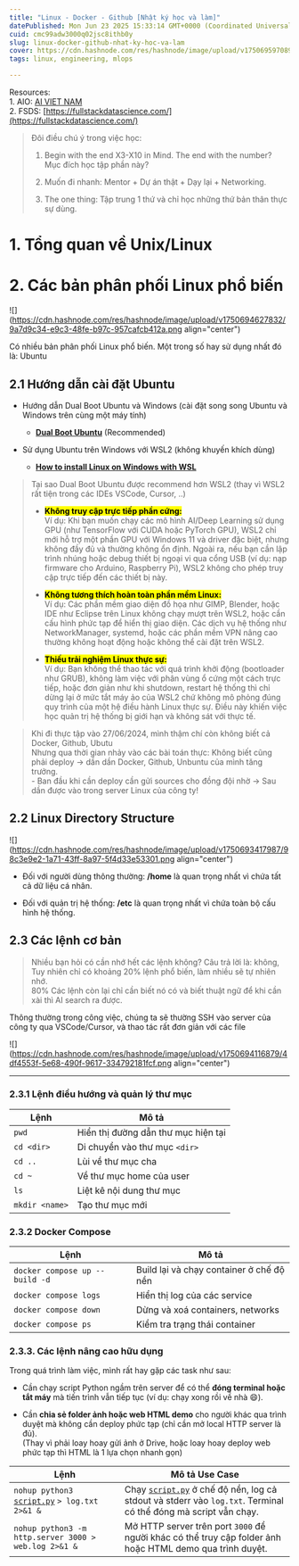 ```yaml
---
title: "Linux - Docker - Github [Nhật ký học và làm]"
datePublished: Mon Jun 23 2025 15:33:14 GMT+0000 (Coordinated Universal Time)
cuid: cmc99adw3000q02jsc8ithb0y
slug: linux-docker-github-nhat-ky-hoc-va-lam
cover: https://cdn.hashnode.com/res/hashnode/image/upload/v1750695970891/a0ff5da1-79dd-41eb-9b75-99fb3d6125bb.png
tags: linux, engineering, mlops

---
```


Resources:  
1\. AIO: [AI VIET NAM](https://aivnlearning.edu.vn/)  
2\. FSDS: [https://fullstackdatascience.com/](https://fullstackdatascience.com/)  

> Đôi điều chú ý trong việc học:
> 
> 1. Begin with the end X3-X10 in Mind. The end with the number?  
>     Mục đích học tập phần này?
>     
> 2. Muốn đi nhanh: Mentor + Dự án thật + Dạy lại + Networking.
>     
> 3. The one thing: Tập trung 1 thứ và chỉ học những thứ bản thân thực sự dùng.
>     

# 1\. Tổng quan về Unix/Linux

# 2\. Các bản phân phối Linux phổ biến

![](https://cdn.hashnode.com/res/hashnode/image/upload/v1750694627832/9a7d9c34-e9c3-48fe-b97c-957cafcb412a.png align="center")

Có nhiều bản phân phối Linux phổ biến. Một trong số hay sử dụng nhất đó là: Ubuntu

## **2.1 Hướng dẫn cài đặt Ubuntu**

* Hướng dẫn Dual Boot Ubuntu và Windows (cài đặt song song Ubuntu và Windows trên cùng một máy tính)
    
    * [**Dual Boot Ubuntu**](https://ubuntu.com/tutorials/install-ubuntu-desktop#1-overview) (Recommended)
        
* Sử dụng Ubuntu trên Windows với WSL2 (không khuyến khích dùng)
    
    * [**How to install Linux on Windows with WSL**](https://learn.microsoft.com/en-us/windows/wsl/install)
        

> Tại sao Dual Boot Ubuntu được recommend hơn WSL2 (thay vì WSL2 rất tiện trong các IDEs VSCode, Cursor, ..)
> 
> * **<mark>Không truy cập trực tiếp phần cứng:</mark>**  
>     Ví dụ: Khi bạn muốn chạy các mô hình AI/Deep Learning sử dụng GPU (như TensorFlow với CUDA hoặc PyTorch GPU), WSL2 chỉ mới hỗ trợ một phần GPU với Windows 11 và driver đặc biệt, nhưng không đầy đủ và thường không ổn định. Ngoài ra, nếu bạn cần lập trình nhúng hoặc debug thiết bị ngoại vi qua cổng USB (ví dụ: nạp firmware cho Arduino, Raspberry Pi), WSL2 không cho phép truy cập trực tiếp đến các thiết bị này.
>     
> * **<mark>Không tương thích hoàn toàn phần mềm Linux:</mark>**  
>     Ví dụ: Các phần mềm giao diện đồ họa như GIMP, Blender, hoặc IDE như Eclipse trên Linux không chạy mượt trên WSL2, hoặc cần cấu hình phức tạp để hiển thị giao diện. Các dịch vụ hệ thống như NetworkManager, systemd, hoặc các phần mềm VPN nâng cao thường không hoạt động hoặc không thể cài đặt trên WSL2.
>     
> * **<mark>Thiếu trải nghiệm Linux thực sự:</mark>**  
>     Ví dụ: Bạn không thể thao tác với quá trình khởi động (bootloader như GRUB), không làm việc với phân vùng ổ cứng một cách trực tiếp, hoặc đơn giản như khi shutdown, restart hệ thống thì chỉ dừng lại ở mức tắt máy ảo của WSL2 chứ không mô phỏng đúng quy trình của một hệ điều hành Linux thực sự. Điều này khiến việc học quản trị hệ thống bị giới hạn và không sát với thực tế.
>     

> Khi đi thực tập vào 27/06/2024, mình thậm chí còn không biết cả Docker, Github, Ubutu  
> Nhưng qua thời gian nhảy vào các bài toán thực: Không biết cũng phải deploy → dần dần Docker, Github, Unbuntu của mình tăng trưởng.  
> \- Ban đầu khi cần deploy cần gửi sources cho đồng đội nhờ → Sau dần được vào trong server Linux của công ty!

## 2.2 Linux Directory Structure

![](https://cdn.hashnode.com/res/hashnode/image/upload/v1750693417987/98c3e9e2-1a71-43ff-8a97-5f4d33e53301.png align="center")

* Đối với người dùng thông thường: **/home** là quan trọng nhất vì chứa tất cả dữ liệu cá nhân.
    
* Đối với quản trị hệ thống: **/etc** là quan trọng nhất vì chứa toàn bộ cấu hình hệ thống.
    

## 2.3 Các lệnh cơ bản

> Nhiều bạn hỏi có cần nhớ hết các lệnh không? Câu trả lời là: không,  
> Tuy nhiên chỉ có khoảng 20% lệnh phổ biến, làm nhiều sẽ tự nhiên nhớ.  
> 80% Các lệnh còn lại chỉ cần biết nó có và biết thuật ngữ để khi cần xài thì AI search ra được.

Thông thường trong công việc, chúng ta sẽ thường SSH vào server của công ty qua VSCode/Cursor, và thao tác rất đơn giản với các file

![](https://cdn.hashnode.com/res/hashnode/image/upload/v1750694116879/4df4553f-5e68-490f-9617-334792181fcf.png align="center")

---

### 2.3.1 **Lệnh điều hướng và quản lý thư mục**

| Lệnh | Mô tả |
| --- | --- |
| `pwd` | Hiển thị đường dẫn thư mục hiện tại |
| `cd <dir>` | Di chuyển vào thư mục `<dir>` |
| `cd ..` | Lùi về thư mục cha |
| `cd ~` | Về thư mục home của user |
| `ls` | Liệt kê nội dung thư mục |
| `mkdir <name>` | Tạo thư mục mới |

### **2.3.2 Docker Compose**

| Lệnh | Mô tả |
| --- | --- |
| `docker compose up --build -d` | Build lại và chạy container ở chế độ nền |
| `docker compose logs` | Hiển thị log của các service |
| `docker compose down` | Dừng và xoá containers, networks |
| `docker compose ps` | Kiểm tra trạng thái container |

### **2.3.3. Các lệnh nâng cao hữu dụng**

Trong quá trình làm việc, mình rất hay gặp các task như sau:

* Cần chạy script Python ngầm trên server để có thể **đóng terminal hoặc tắt máy** mà tiến trình vẫn tiếp tục (ví dụ: chạy xong rồi về nhà 😄).
    
* Cần **chia sẻ folder ảnh hoặc web HTML demo** cho người khác qua trình duyệt mà không cần deploy phức tạp (chỉ cần mở local HTTP server là đủ).  
    (Thay vì phải loay hoay gửi ảnh ở Drive, hoặc loay hoay deploy web phức tạp thì HTML là 1 lựa chọn nhanh gọn)
    

| **Lệnh** | **Mô tả Use Case** |
| --- | --- |
| `nohup python3` [`script.py`](http://script.py) `> log.txt 2>&1 &` | Chạy [`script.py`](http://script.py) ở chế độ nền, log cả stdout và stderr vào `log.txt`. Terminal có thể đóng mà script vẫn chạy. |
| `nohup python3 -m http.server 3000 > web.log 2>&1 &` | Mở HTTP server trên port `3000` để người khác có thể truy cập folder ảnh hoặc HTML demo qua trình duyệt. |